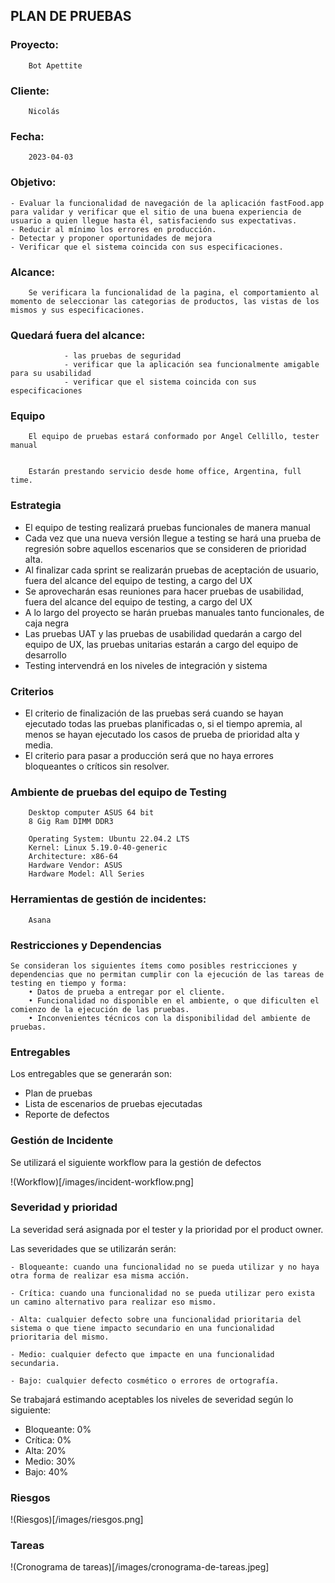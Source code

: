 ﻿
## PLAN DE PRUEBAS

### Proyecto:
        Bot Apettite      
### Cliente:
        Nicolás
### Fecha:
        2023-04-03
### Objetivo:

	- Evaluar la funcionalidad de navegación de la aplicación fastFood.app para validar y verificar que el sitio de una buena experiencia de usuario a quien llegue hasta él, satisfaciendo sus expectativas. 
	- Reducir al mínimo los errores en producción.
	- Detectar y proponer oportunidades de mejora
	- Verificar que el sistema coincida con sus especificaciones.


### Alcance:
        Se verificara la funcionalidad de la pagina, el comportamiento al momento de seleccionar las categorias de productos, las vistas de los mismos y sus especificaciones.


### Quedará fuera del alcance:
				- las pruebas de seguridad
				- verificar que la aplicación sea funcionalmente amigable para su usabilidad
				- verificar que el sistema coincida con sus especificaciones

### Equipo
        El equipo de pruebas estará conformado por Angel Cellillo, tester manual


        Estarán prestando servicio desde home office, Argentina, full time.




### Estrategia


- El equipo de testing realizará pruebas funcionales de manera manual
- Cada vez que una nueva versión llegue a testing se hará una prueba de regresión sobre aquellos escenarios que se consideren de prioridad alta. 
- Al finalizar cada sprint se realizarán pruebas de aceptación de usuario, fuera del alcance del equipo de testing, a cargo del UX
- Se aprovecharán esas reuniones para hacer pruebas de usabilidad, fuera del alcance del equipo de testing, a cargo del UX
- A lo largo del proyecto se harán pruebas manuales tanto funcionales, de caja negra
- Las pruebas UAT y las pruebas de usabilidad quedarán a cargo del equipo de UX, las pruebas unitarias estarán a cargo del equipo de desarrollo
- Testing intervendrá en los niveles de integración y sistema


### Criterios


- El criterio de finalización de las pruebas será cuando se hayan ejecutado todas las pruebas planificadas o, si el tiempo apremia, al menos se hayan ejecutado los casos de prueba de prioridad alta y media. 
- El criterio para pasar a producción será que no haya errores bloqueantes o críticos sin resolver.


### Ambiente de pruebas del equipo de Testing

		Desktop computer ASUS 64 bit
		8 Gig Ram DIMM DDR3

		Operating System: Ubuntu 22.04.2 LTS              
		Kernel: Linux 5.19.0-40-generic
		Architecture: x86-64
		Hardware Vendor: ASUS
		Hardware Model: All Series


### Herramientas de gestión de incidentes: 

		Asana

### Restricciones y Dependencias

	Se consideran los siguientes ítems como posibles restricciones y dependencias que no permitan cumplir con la ejecución de las tareas de testing en tiempo y forma:
		• Datos de prueba a entregar por el cliente.
		• Funcionalidad no disponible en el ambiente, o que dificulten el comienzo de la ejecución de las pruebas.
		• Inconvenientes técnicos con la disponibilidad del ambiente de pruebas.



### Entregables


Los entregables que se generarán son: 
- Plan de pruebas
- Lista de escenarios de pruebas ejecutadas 
- Reporte de defectos


### Gestión de Incidente


Se utilizará el siguiente workflow para la gestión de defectos 

!(Workflow)[/images/incident-workflow.png]


### Severidad y prioridad

La severidad será asignada por el tester y la prioridad por el product owner. 

Las severidades que se utilizarán serán: 
	
	- Bloqueante: cuando una funcionalidad no se pueda utilizar y no haya otra forma de realizar esa misma acción. 

	- Crítica: cuando una funcionalidad no se pueda utilizar pero exista un camino alternativo para realizar eso mismo. 

	- Alta: cualquier defecto sobre una funcionalidad prioritaria del sistema o que tiene impacto secundario en una funcionalidad prioritaria del mismo.

	- Medio: cualquier defecto que impacte en una funcionalidad secundaria. 

	- Bajo: cualquier defecto cosmético o errores de ortografía.


Se trabajará estimando aceptables los niveles de severidad según lo siguiente:

- 	Bloqueante: 	0%
- 	Crítica:			0%
- 	Alta:					20%
- 	Medio:				30%
- 	Bajo:					40%





### Riesgos
	
!(Riesgos)[/images/riesgos.png]


### Tareas

!(Cronograma de tareas)[/images/cronograma-de-tareas.jpeg]
